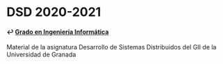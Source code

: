 # DSD 2020-2021
#### ↩️ [Grado en Ingeniería Informática](https://github.com/clarasdfgh/GII)
Material de la asignatura Desarrollo de Sistemas Distribuidos del GII de la Universidad de Granada
